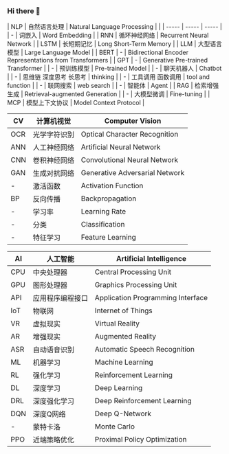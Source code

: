 ### Hi there 👋

| NLP | 自然语言处理 | Natural Language Processing |  |
| ----- | ----- | ----- |
| - | 词嵌入 | Word Embedding |
| RNN | 循环神经网络 | Recurrent Neural Network |
| LSTM | 长短期记忆 | Long Short-Term Memory |
| LLM | 大型语言模型 | Large Language Model |
| BERT | - | Bidirectional Encoder Representations from Transformers |
| GPT | - | Generative Pre-trained Transformer |
| - | 预训练模型 | Pre-trained Model |
| - | 聊天机器人 | Chatbot |
| - | 思维链 深度思考 长思考 | thinking |
| - | 工具调用 函数调用 | tool and function |
| - | 联网搜索 | web search |
| - | 智能体 | Agent |
| RAG | 检索增强生成 | Retrieval-augmented Generation |
| - | 大模型微调 | Fine-tuning | 
| MCP | 模型上下文协议 | Model Context Protocol |

| CV | 计算机视觉 | Computer Vision |
| ----- | ----- | ----- |
| OCR | 光学字符识别 | Optical Character Recognition |
| ANN | 人工神经网络 | Artificial Neural Network |
| CNN | 卷积神经网络 | Convolutional Neural Network |
| GAN | 生成对抗网络 | Generative Adversarial Network |
| - | 激活函数 | Activation Function |
| BP | 反向传播 | Backpropagation |
| - | 学习率 | Learning Rate |
| - | 分类 | Classification |
| - | 特征学习 | Feature Learning |

| AI | 人工智能 | Artificial Intelligence |
| ----- | ----- | ----- |
| CPU | 中央处理器 | Central Processing Unit |
| GPU | 图形处理器 | Graphics Processing Unit |
| API | 应用程序编程接口 | Application Programming Interface |
| IoT | 物联网 | Internet of Things |
| VR | 虚拟现实 | Virtual Reality |
| AR | 增强现实 | Augmented Reality |
| ASR | 自动语音识别 | Automatic Speech Recognition |
| ML | 机器学习 | Machine Learning |
| RL | 强化学习 | Reinforcement Learning |
| DL | 深度学习 | Deep Learning |
| DRL | 深度强化学习 | Deep Reinforcement Learning |
| DQN | 深度Q网络 | Deep Q-Network |
| - | 蒙特卡洛 | Monte Carlo |
| PPO | 近端策略优化 | Proximal Policy Optimization |

<!--
**wwkiyyx/wwkiyyx** is a ✨ _special_ ✨ repository because its `README.md` (this file) appears on your GitHub profile.

Here are some ideas to get you started:

- 🔭 I’m currently working on ...
- 🌱 I’m currently learning ...
- 👯 I’m looking to collaborate on ...
- 🤔 I’m looking for help with ...
- 💬 Ask me about ...
- 📫 How to reach me: ...
- 😄 Pronouns: ...
- ⚡ Fun fact: ...
-->
